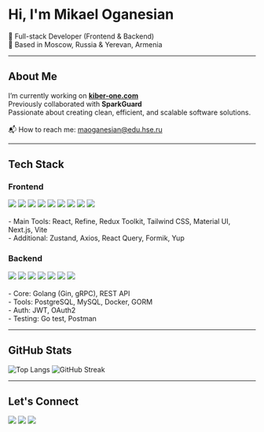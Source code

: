 <h1 align="left">Hi, I'm Mikael Oganesian</h1>

<p align="left">
  🚀 Full-stack Developer (Frontend & Backend)<br>
  📍 Based in Moscow, Russia & Yerevan, Armenia
</p>

---

<h2 align="left">About Me</h2>

<p align="left">
  I’m currently working on <a href="https://kiberone.com" target="_blank"><strong>kiber-one.com</strong></a><br>
  Previously collaborated with <strong>SparkGuard</strong><br>
  Passionate about creating clean, efficient, and scalable software solutions.<br><br>
  📬 How to reach me: <a href="mailto:maoganesian@edu.hse.ru">maoganesian@edu.hse.ru</a>
</p>

---

<h2 align="left">Tech Stack</h2>

### Frontend

<p align="left">
  <img src="https://img.shields.io/badge/React-20232A?style=for-the-badge&logo=react&logoColor=61DAFB"/>
  <img src="https://img.shields.io/badge/TypeScript-007ACC?style=for-the-badge&logo=typescript&logoColor=white"/>
  <img src="https://img.shields.io/badge/JavaScript-F7DF1E?style=for-the-badge&logo=javascript&logoColor=black"/>
  <img src="https://img.shields.io/badge/HTML5-E34F26?style=for-the-badge&logo=html5&logoColor=white"/>
  <img src="https://img.shields.io/badge/CSS3-1572B6?style=for-the-badge&logo=css3&logoColor=white"/>
  <img src="https://img.shields.io/badge/Tailwind_CSS-06B6D4?style=for-the-badge&logo=tailwindcss&logoColor=white"/>
  <img src="https://img.shields.io/badge/Material_UI-0081CB?style=for-the-badge&logo=mui&logoColor=white"/>
  <img src="https://img.shields.io/badge/Next.js-000000?style=for-the-badge&logo=nextdotjs&logoColor=white"/>
  <img src="https://img.shields.io/badge/Vite-646CFF?style=for-the-badge&logo=vite&logoColor=white"/><br><br>
  - Main Tools: React, Refine, Redux Toolkit, Tailwind CSS, Material UI, Next.js, Vite<br>
  - Additional: Zustand, Axios, React Query, Formik, Yup
</p>

### Backend

<p align="left">
  <img src="https://img.shields.io/badge/Go-00ADD8?style=for-the-badge&logo=go&logoColor=white"/>
  <img src="https://img.shields.io/badge/Gin_Gonic-00ADD8?style=for-the-badge&logo=go&logoColor=white"/>
  <img src="https://img.shields.io/badge/gRPC-4285F4?style=for-the-badge&logo=grpc&logoColor=white"/>
  <img src="https://img.shields.io/badge/PostgreSQL-4169E1?style=for-the-badge&logo=postgresql&logoColor=white"/>
  <img src="https://img.shields.io/badge/MySQL-4479A1?style=for-the-badge&logo=mysql&logoColor=white"/>
  <img src="https://img.shields.io/badge/Docker-2496ED?style=for-the-badge&logo=docker&logoColor=white"/>
  <img src="https://img.shields.io/badge/Linux-FCC624?style=for-the-badge&logo=linux&logoColor=black"/><br><br>
  - Core: Golang (Gin, gRPC), REST API<br>
  - Tools: PostgreSQL, MySQL, Docker, GORM<br>
  - Auth: JWT, OAuth2<br>
  - Testing: Go test, Postman
</p>

---

<h2 align="left">GitHub Stats</h2>

<p align="left">
<img src="https://github-readme-stats.vercel.app/api/top-langs/?username=mikaeloganesian&layout=compact&langs_count=10&hide=cmake&theme=transparent&custom_height=320" alt="Top Langs" />
<img src="https://github-readme-streak-stats.herokuapp.com/?user=mikaeloganesian&theme=transparent&custom_height=320" alt="GitHub Streak" />


</p>

---

<h2 align="left">Let's Connect</h2>

<p align="left">
  <a href="mailto:maoganesian@edu.hse.ru"><img src="https://img.shields.io/badge/Email-D14836?style=for-the-badge&logo=gmail&logoColor=white"/></a>
  <a href="https://t.me/fiLuAkari" target="_blank"><img src="https://img.shields.io/badge/Telegram-2CA5E0?style=for-the-badge&logo=telegram&logoColor=white"/></a>
  <a href="https://github.com/15luAkari" target="_blank"><img src="https://img.shields.io/badge/GitHub-181717?style=for-the-badge&logo=github&logoColor=white"/></a>
</p>
